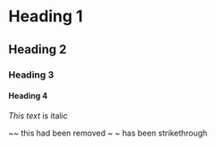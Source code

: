 # Heading 1
## Heading 2
### Heading 3
#### Heading 4

<!-- Italtics -->
*This text* is italic

<!-- StrikeThrough -->
~~ this had been removed ~ ~ has been strikethrough